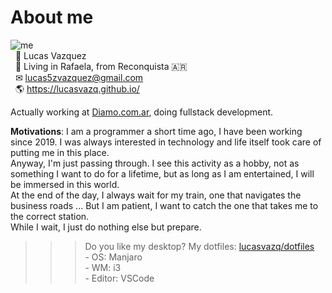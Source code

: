 # About me
![me](https://raw.githubusercontent.com/lucasvazq/lucasvazq/gh-pages/2020-07-15-223334_1360x768_scrot.png)
<br>&nbsp;&nbsp;👨 Lucas Vazquez
<br>&nbsp;&nbsp;📌 Living in Rafaela, from Reconquista 🇦🇷
<br>&nbsp;&nbsp;✉ lucas5zvazquez@gmail.com
<br>&nbsp;&nbsp;🌎 https://lucasvazq.github.io/

Actually working at [Diamo.com.ar](diamo.com.ar), doing fullstack development.

**Motivations**: I am a programmer a short time ago, I have been working since 2019. I was always interested in technology and life itself took care of putting me in this place.<br>Anyway, I'm just passing through. I see this activity as a hobby, not as something I want to do for a lifetime, but as long as I am entertained, I will be immersed in this world.<br>At the end of the day, I always wait for my train, one that navigates the business roads ... But I am patient, I want to catch the one that takes me to the correct station.<br>While I wait, I just do nothing else but prepare.

>>> Do you like my desktop? My dotfiles: [lucasvazq/dotfiles](https://github.com/lucasvazq/dotfiles)
>>> <br>- OS: Manjaro
>>> <br>- WM: i3
>>> <br>- Editor: VSCode
